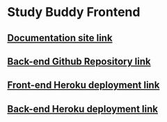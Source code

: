 # Study Buddy Frontend


## [Documentation site link](https://github.com/GUNDAANUTEJ/study-buddy-doc)

## [Back-end Github Repository link](https://github.com/GUNDAANUTEJ/StudyBuddy)

## [Front-end Heroku deployment link](https://study-buddy-frontend.herokuapp.com/)

## [Back-end Heroku deployment link](https://study-buddy-bckend.herokuapp.com/)
